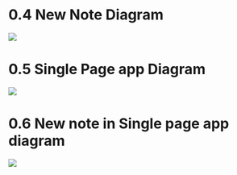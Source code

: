 # 0.4 New Note Diagram

[![](https://mermaid.ink/img/pako:eNq9VN1v0zAQ_1cOP7dpGqiE8rAXhvgQQ5Pap5EJHfGl9ZbYxr60TFX_d85N1CFNSHQC8uScz7-P8_n2qnaaVKkife_J1nRpcB2wqyzI5zGwqY1Hy_AtuF2k8HRDgtsUH3bGtOnFxRAv4dpFhg2zj-VsFrnXhmJWx2xDbTT23mSNmdEP7HxL6P3M0u6rdUwDHNZstsh0YknBYT0VjpGthPer1TVERu4jJEfwMi-gDy0E0iZQzbIQg5GNXYNQwJpOIRhQNT0h-52ld29X5zgSN_FcO1ef4NLVfUeWs3-sr0NjZftMibwheLNcQmNa-i8K754h8CNucVkH4_mPdH6Wm4Jg1hsG18AJKaHEAeXYW2PfRMBjKwlANM6mI4nzLspaI-Pfcp-wsoR6nv8v-0oet2XpoEqVUKnoCe-h9xP4ANjBjjCk14DAbkfti0pNJEnIaEgv8uLVNJ9P5_lqvigXebkostdFflOpw-3z6riS6nh8aB1qMFabWk7GYT5EUQlo9WP1fslIRT6Gep_kaTVRHQVpCi2Da58oKyWV70bhmhrsWzFd2YOkYs9u-WBrVXLoaaIGkHHOqbLBNkpURtmNc4__MjbYhathOB5n5OEn4gvMVQ?type=png)](https://mermaid.live/edit#pako:eNq9VN1v0zAQ_1cOP7dpGqiE8rAXhvgQQ5Pap5EJHfGl9ZbYxr60TFX_d85N1CFNSHQC8uScz7-P8_n2qnaaVKkife_J1nRpcB2wqyzI5zGwqY1Hy_AtuF2k8HRDgtsUH3bGtOnFxRAv4dpFhg2zj-VsFrnXhmJWx2xDbTT23mSNmdEP7HxL6P3M0u6rdUwDHNZstsh0YknBYT0VjpGthPer1TVERu4jJEfwMi-gDy0E0iZQzbIQg5GNXYNQwJpOIRhQNT0h-52ld29X5zgSN_FcO1ef4NLVfUeWs3-sr0NjZftMibwheLNcQmNa-i8K754h8CNucVkH4_mPdH6Wm4Jg1hsG18AJKaHEAeXYW2PfRMBjKwlANM6mI4nzLspaI-Pfcp-wsoR6nv8v-0oet2XpoEqVUKnoCe-h9xP4ANjBjjCk14DAbkfti0pNJEnIaEgv8uLVNJ9P5_lqvigXebkostdFflOpw-3z6riS6nh8aB1qMFabWk7GYT5EUQlo9WP1fslIRT6Gep_kaTVRHQVpCi2Da58oKyWV70bhmhrsWzFd2YOkYs9u-WBrVXLoaaIGkHHOqbLBNkpURtmNc4__MjbYhathOB5n5OEn4gvMVQ)

# 0.5 Single Page app Diagram

[![](https://mermaid.ink/img/pako:eNq1VE1v2zAM_SuEzoljZwEGGFhPGzYM6y7NqfUOnEXHWmVJlWivRZD_Pmo2-oEehhadThIpPr5HSjyq1mtStUp0M5Jr6aPBQ8ShcSArYGTTmoCO4Wf0vxPF5w4xTtk-e5Zr67Oz2V7D50976JlDqjebxKM2lIo2FT3ZZNy1KTqzoVscgiUMYZMCzkDYspmQ6R4_G-f9WtCXPDV82Z9_A-3bcaBMhpHHBNuyBH8Nc5CmZ1hvw3VA48SdXkaYewIJgs5Yesr3P9OV0ha_XkH2K0540UYTeObMPTL06LSlBGgtTBjBeZbTB7j68Q8V3-UiRHPoGXwH94n2TxOhTV4CnZYMEOkG2EOjRG-jVrJ5LEsjZ13eNeqtKvUA-aJiXR0b-U6O5SE2qhaaAm89GMAB2ETSM3lBp9m_Lbe7dVmtq3Jf7ep3VV29L3a78rJRpxUURQGvLGZuCt2axMYdls5gzLHyQyaDkKWBNBC0ScHiHWlQKzVQlBetZRgcM3qjpPnDwlRTh6PlXOKTXMWR_cWda1XNcaSVGkMWtcwOVXfSPrHKeLj0_uFM2rCP5_PA-Tt3Tn8ABh-Lig?type=png)](https://mermaid.live/edit#pako:eNq1VE1v2zAM_SuEzoljZwEGGFhPGzYM6y7NqfUOnEXHWmVJlWivRZD_Pmo2-oEehhadThIpPr5HSjyq1mtStUp0M5Jr6aPBQ8ShcSArYGTTmoCO4Wf0vxPF5w4xTtk-e5Zr67Oz2V7D50976JlDqjebxKM2lIo2FT3ZZNy1KTqzoVscgiUMYZMCzkDYspmQ6R4_G-f9WtCXPDV82Z9_A-3bcaBMhpHHBNuyBH8Nc5CmZ1hvw3VA48SdXkaYewIJgs5Yesr3P9OV0ha_XkH2K0540UYTeObMPTL06LSlBGgtTBjBeZbTB7j68Q8V3-UiRHPoGXwH94n2TxOhTV4CnZYMEOkG2EOjRG-jVrJ5LEsjZ13eNeqtKvUA-aJiXR0b-U6O5SE2qhaaAm89GMAB2ETSM3lBp9m_Lbe7dVmtq3Jf7ep3VV29L3a78rJRpxUURQGvLGZuCt2axMYdls5gzLHyQyaDkKWBNBC0ScHiHWlQKzVQlBetZRgcM3qjpPnDwlRTh6PlXOKTXMWR_cWda1XNcaSVGkMWtcwOVXfSPrHKeLj0_uFM2rCP5_PA-Tt3Tn8ABh-Lig)

# 0.6 New note in Single page app  diagram
[![](https://mermaid.ink/img/pako:eNplUctuwjAQ_JWtz3m3qJUPnHrpoQ8JTsgS2iYbsEhs195AK8S_1yHQHvBpPTOeWWuOorYNCSkCfQ1kanrWuPHYKwPxOPSsa-3QMHx6ewjkb4kI7kd8Yi6ydD6fcAkf74slbJldkHkeeGg0hawO2Za6oM1OZ63O6Rt71xE6lxs6rI1lWgeHkyXWrPfI9Jc0gtOcxpxLogRPwVkTCKqihNpTfNLAUYmeQsANKSGVGJ2vnBKnyauhm4jrd95GvdebLYNt4S_qWFvDZFiCEsER7mBwCbwA9nAg9NpsAIHtgbo7JRJoovUorYrqIS3KtCyW5ZOcPcpZkRXV_eq8iUjipr5H3cQ6jmO8Erylflw8jg21OHSshDKnKMWB7eLH1EKyHygRgxtDLu0J2WIXIhoLWln7f6dGs_WvU-Xn5k-_HKOvUA?type=png)](https://mermaid.live/edit#pako:eNplUctuwjAQ_JWtz3m3qJUPnHrpoQ8JTsgS2iYbsEhs195AK8S_1yHQHvBpPTOeWWuOorYNCSkCfQ1kanrWuPHYKwPxOPSsa-3QMHx6ewjkb4kI7kd8Yi6ydD6fcAkf74slbJldkHkeeGg0hawO2Za6oM1OZ63O6Rt71xE6lxs6rI1lWgeHkyXWrPfI9Jc0gtOcxpxLogRPwVkTCKqihNpTfNLAUYmeQsANKSGVGJ2vnBKnyauhm4jrd95GvdebLYNt4S_qWFvDZFiCEsER7mBwCbwA9nAg9NpsAIHtgbo7JRJoovUorYrqIS3KtCyW5ZOcPcpZkRXV_eq8iUjipr5H3cQ6jmO8Erylflw8jg21OHSshDKnKMWB7eLH1EKyHygRgxtDLu0J2WIXIhoLWln7f6dGs_WvU-Xn5k-_HKOvUA)